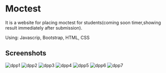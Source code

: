 # Moctest

It is a website for placing moctest for students(coming soon timer,showing result immediately after submission).

Using:
Javascrip, Bootstrap, HTML, CSS


## Screenshots
![dpp1](https://user-images.githubusercontent.com/28629964/37074785-7fff4838-21f4-11e8-86d9-e1f4b79ada8a.png)
![dpp2](https://user-images.githubusercontent.com/28629964/37074790-85e8e3c6-21f4-11e8-8229-4bf30929da23.png)
![dpp3](https://user-images.githubusercontent.com/28629964/37074795-8b6bf5e0-21f4-11e8-8a7a-4ee103fafb3b.png)
![dpp4](https://user-images.githubusercontent.com/28629964/37074798-8da3a5c4-21f4-11e8-860a-00451669ff50.png)
![dpp5](https://user-images.githubusercontent.com/28629964/37074801-8fd4cd8c-21f4-11e8-9d57-4c2ede3c3086.png)
![dpp6](https://user-images.githubusercontent.com/28629964/37074804-9470a712-21f4-11e8-84b4-56b9a309db41.png)
![dpp7](https://user-images.githubusercontent.com/28629964/37074808-990ace2e-21f4-11e8-8f91-3022a2fc2c85.png)

